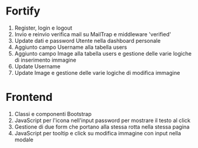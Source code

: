 # Fortify
1. Register, login e logout
2. Invio e reinvio verifica mail su MailTrap e middleware 'verified'
3. Update dati e password Utente nella dashboard personale
4. Aggiunto campo Username alla tabella users
5. Aggiunto campo Image alla tabella users e gestione delle varie logiche di inserimento immagine
6. Update Username
7. Update Image e gestione delle varie logiche di modifica immagine
<!-- ------------------------------------------------------------------------------------------------------->
# Frontend
1. Classi e componenti Bootstrap 
2. JavaScript per l'icona nell'input password per mostrare il testo al click
3. Gestione di due form che portano alla stessa rotta nella stessa pagina
4. JavaScript per tooltip e click su modifica immagine con input nella modale